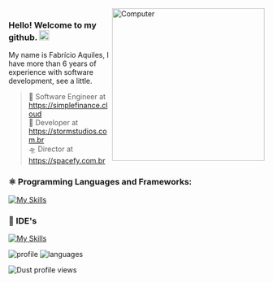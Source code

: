 <img src="https://raw.githubusercontent.com/MicaelliMedeiros/micaellimedeiros/master/image/computer-illustration.png" min-width="200px" max-width="200px" width="300px" align="right" alt="Computer">

### Hello! Welcome to my github. <img src="https://raw.githubusercontent.com/kaueMarques/kaueMarques/master/hi.gif" width="20px">

My name is Fabrício Aquiles, I have more than 6 years of experience with software development, see a little.

> 💼 Software Engineer at https://simplefinance.cloud <br/>
> 🤖 Developer at https://stormstudios.com.br <br/>
> 🛸 Director at https://spacefy.com.br

### ⚛️  Programming Languages and Frameworks:
[![My Skills](https://skillicons.dev/icons?i=java,typescript,spring,nestjs,prisma,mysql,redis,docker,aws)](https://skillicons.dev)

### 📃 IDE's
  [![My Skills](https://skillicons.dev/icons?i=idea,webstorm,pycharm,vscode)](https://skillicons.dev)
  
![profile] 
![languages]

[profile]: https://github-readme-stats.vercel.app/api?username=fabricioaquiles&show_icons=true&theme=omni&count_private=true&hide_border=true
[languages]: https://github-readme-stats.vercel.app/api/top-langs/?username=fabricioaquiles&theme=omni&layout=compact&hide_border=true

<p align="left"><img src="https://komarev.com/ghpvc/?username=fabricioaquiles&color=blue" alt="Dust profile views" /> </p>
